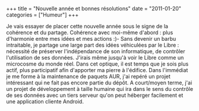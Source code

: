 +++
title = "Nouvelle année et bonnes résolutions"
date = "2011-01-20"
categories = ["Humeur"]
+++



Je vais essayer de placer cette nouvelle année sous le signe de la cohérence
et du partage. Cohérence avec moi-même d'abord : plus d'harmonie entre mes
idées et mes actions :)- Sans devenir un barbu intraitable, je partage une
large part des idées véhiculées par le Libre : nécessité de préserver
l'indépendance de son informatique, de contrôler l'utilisation de ses
données. J'irais même jusqu'à voir le Libre comme un microcosme du monde
réel. Dans cet optique, il est temps que je sois plus actif, plus participatif
afin d'apporter ma pierre à l'édifice. Dans l'immédiat je me forme à la
maintenance de paquets AUR, j'ai repéré un projet intéressant qui ne fait pas
encore partie du dépôt. A court/moyen terme, j'ai un projet de développement
à taille humaine qui ira dans le sens du contrôle de ses données avec un
tiers serveur qu'on peut héberger facilement et une application cliente
Android.